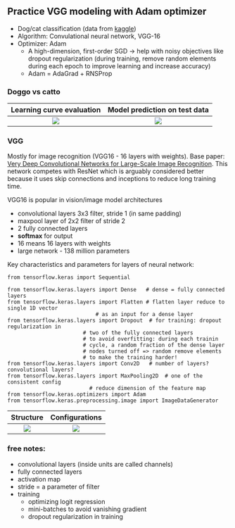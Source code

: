 ## Practice VGG modeling with Adam optimizer

- Dog/cat classification (data from [kaggle](https://www.kaggle.com/c/dogs-vs-cats))
- Algorithm: Convulational neural network, VGG-16
- Optimizer: Adam 
	- A high-dimension, first-order SGD → help with noisy objectives like dropout regularization (during training, remove random elements during each epoch to improve learning and increase accuracy)
	- Adam = AdaGrad + RNSProp

### Doggo vs catto

Learning curve evaluation            |  Model prediction on test data
:-------------------------:|:-------------------------:
![](https://github.com/quanghieu31/dogcatclassification/blob/main/images/learning_curve.jpg)  |  ![](https://github.com/quanghieu31/dogcatclassification/blob/main/images/test.jpg)

### VGG

Mostly for image recognition (VGG16 - 16 layers with weights). Base paper: [Very Deep Convolutional Networks for Large-Scale Image Recognition](https://arxiv.org/abs/1409.1556). This network competes with ResNet which is arguably considered better because it uses skip connections and inceptions to reduce long training time.

VGG16 is popular in vision/image model architectures
- convolutional layers 3x3 filter, stride 1 (in same padding)
- maxpool layer of 2x2 filter of stride 2
- 2 fully connected layers
- **softmax** for output
- 16 means 16 layers with weights
- large network - 138 million parameters

Key characteristics and parameters for layers of neural network:
```
from tensorflow.keras import Sequential

from tensorflow.keras.layers import Dense   # dense = fully connected layers
from tensorflow.keras.layers import Flatten # flatten layer reduce to single 1D vector
					    	# as an input for a dense layer
from tensorflow.keras.layers import Dropout  # for training: dropout regularization in 										
						# two of the fully connected layers										
						# to avoid overfitting: during each trainin
						# cycle, a random fraction of the dense layer
						# nodes turned off => random remove elements
						# to make the training harder!
from tensorflow.keras.layers import Conv2D   # number of layers? convolutional layers?
from tensorflow.keras.layers import MaxPooling2D  # one of the consistent config
						  # reduce dimension of the feature map
from tensorflow.keras.optimizers import Adam
from tensorflow.keras.preprocessing.image import ImageDataGenerator
```

Structure           |  Configurations
:-------------------------:|:-------------------------:
![](https://github.com/quanghieu31/dogcatclassification/blob/main/images/Untitled%20(1).png)  |  ![](https://github.com/quanghieu31/dogcatclassification/blob/main/images/Untitled%20(2).png)


### free notes:

- convolutional layers (inside units are called channels)
- fully connected layers
- activation map
- stride = a parameter of filter
- training
    - optimizing logit regression
    - mini-batches to avoid vanishing gradient
    - dropout regularization in training

